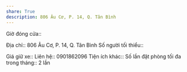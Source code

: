```yaml
---
share: True
description: 806 Âu Cơ, P. 14, Q. Tân Bình
---
```

Giờ đóng cửa:: 

Địa chỉ:: 806 Âu Cơ, P. 14, Q. Tân Bình
Số người tối thiểu:: 
 
Giá giữ xe:: 
Liên hệ:: 0901862096
Tiện ích khác:: 
Số lần đặt phòng tối đa trong tháng:: 2 lần
